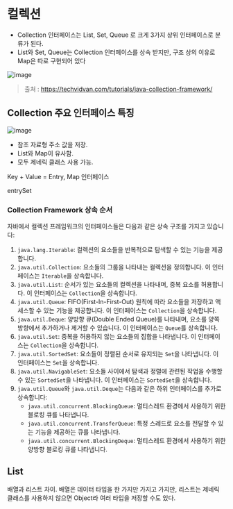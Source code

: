 # 컬렉션

- Collection 인터페이스는 List, Set, Queue 로 크게 3가지 상위 인터페이스로 분류가 된다. 
- List와 Set, Queue는 Collection 인터페이스를 상속 받지만, 구조 상의 이유로 Map은 따로 구현되어 있다

![image](https://github.com/Subak-Uncle/Subak-Uncle/assets/115992753/a7280344-57e7-4df2-a695-aead1bb81399)

> 출처 : https://techvidvan.com/tutorials/java-collection-framework/

## Collection 주요 인터페이스 특징

![image](https://github.com/Subak-Uncle/Subak-Uncle/assets/115992753/72295404-1349-4859-a0df-2dad374c4268)



- 참조 자료형 주소 값을 저장.
- List와 Map이 유사함.
- 모두 제네릭 클래스 사용 가능.

Key + Value = Entry, Map 인터페이스



entrySet



### Collection Framework 상속 순서

자바에서 컬렉션 프레임워크의 인터페이스들은 다음과 같은 상속 구조를 가지고 있습니다:

1. `java.lang.Iterable`: 컬렉션의 요소들을 반복적으로 탐색할 수 있는 기능을 제공합니다.
2. `java.util.Collection`: 요소들의 그룹을 나타내는 컬렉션을 정의합니다. 이 인터페이스는 `Iterable`을 상속합니다.
3. `java.util.List`: 순서가 있는 요소들의 컬렉션을 나타내며, 중복 요소를 허용합니다. 이 인터페이스는 `Collection`을 상속합니다.
4. `java.util.Queue`: FIFO(First-In-First-Out) 원칙에 따라 요소들을 저장하고 액세스할 수 있는 기능을 제공합니다. 이 인터페이스는 `Collection`을 상속합니다.
5. `java.util.Deque`: 양방향 큐(Double Ended Queue)를 나타내며, 요소를 양쪽 방향에서 추가하거나 제거할 수 있습니다. 이 인터페이스는 `Queue`를 상속합니다.
6. `java.util.Set`: 중복을 허용하지 않는 요소들의 집합을 나타냅니다. 이 인터페이스는 `Collection`을 상속합니다.
7. `java.util.SortedSet`: 요소들이 정렬된 순서로 유지되는 `Set`을 나타냅니다. 이 인터페이스는 `Set`을 상속합니다.
8. `java.util.NavigableSet`: 요소들 사이에서 탐색과 정렬에 관련된 작업을 수행할 수 있는 `SortedSet`을 나타냅니다. 이 인터페이스는 `SortedSet`을 상속합니다.
9. `java.util.Queue`와 `java.util.Deque`는 다음과 같은 하위 인터페이스를 추가로 상속합니다:
   - `java.util.concurrent.BlockingQueue`: 멀티스레드 환경에서 사용하기 위한 블로킹 큐를 나타냅니다.
   - `java.util.concurrent.TransferQueue`: 특정 스레드로 요소를 전달할 수 있는 기능을 제공하는 큐를 나타냅니다.
   - `java.util.concurrent.BlockingDeque`: 멀티스레드 환경에서 사용하기 위한 양방향 블로킹 큐를 나타냅니다.





## List

배열과 리스트 차이. 배열은 데이터 타입을 한 가지만 가지고 가지만, 리스트는 제네릭 클래스를 사용하지 않으면 Object라 여러 타입을 저장할 수도 있다.

